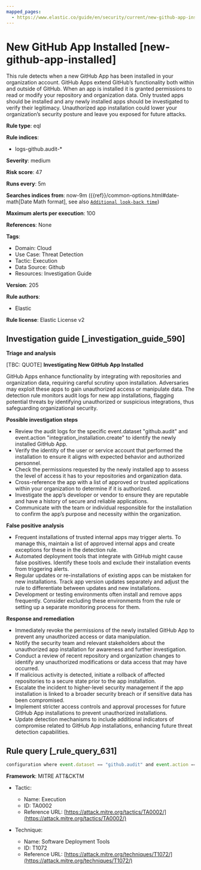 ```yaml
---
mapped_pages:
  - https://www.elastic.co/guide/en/security/current/new-github-app-installed.html
---
```


# New GitHub App Installed [new-github-app-installed]

This rule detects when a new GitHub App has been installed in your organization account. GitHub Apps extend GitHub’s functionality both within and outside of GitHub. When an app is installed it is granted permissions to read or modify your repository and organization data. Only trusted apps should be installed and any newly installed apps should be investigated to verify their legitimacy. Unauthorized app installation could lower your organization’s security posture and leave you exposed for future attacks.

**Rule type**: eql

**Rule indices**:

* logs-github.audit-*

**Severity**: medium

**Risk score**: 47

**Runs every**: 5m

**Searches indices from**: now-9m ({{ref}}/common-options.html#date-math[Date Math format], see also [`Additional look-back time`](docs-content://solutions/security/detect-and-alert/create-detection-rule.md#rule-schedule))

**Maximum alerts per execution**: 100

**References**: None

**Tags**:

* Domain: Cloud
* Use Case: Threat Detection
* Tactic: Execution
* Data Source: Github
* Resources: Investigation Guide

**Version**: 205

**Rule authors**:

* Elastic

**Rule license**: Elastic License v2

## Investigation guide [_investigation_guide_590]

**Triage and analysis**

[TBC: QUOTE]
**Investigating New GitHub App Installed**

GitHub Apps enhance functionality by integrating with repositories and organization data, requiring careful scrutiny upon installation. Adversaries may exploit these apps to gain unauthorized access or manipulate data. The detection rule monitors audit logs for new app installations, flagging potential threats by identifying unauthorized or suspicious integrations, thus safeguarding organizational security.

**Possible investigation steps**

* Review the audit logs for the specific event.dataset "github.audit" and event.action "integration_installation.create" to identify the newly installed GitHub App.
* Verify the identity of the user or service account that performed the installation to ensure it aligns with expected behavior and authorized personnel.
* Check the permissions requested by the newly installed app to assess the level of access it has to your repositories and organization data.
* Cross-reference the app with a list of approved or trusted applications within your organization to determine if it is authorized.
* Investigate the app’s developer or vendor to ensure they are reputable and have a history of secure and reliable applications.
* Communicate with the team or individual responsible for the installation to confirm the app’s purpose and necessity within the organization.

**False positive analysis**

* Frequent installations of trusted internal apps may trigger alerts. To manage this, maintain a list of approved internal apps and create exceptions for these in the detection rule.
* Automated deployment tools that integrate with GitHub might cause false positives. Identify these tools and exclude their installation events from triggering alerts.
* Regular updates or re-installations of existing apps can be mistaken for new installations. Track app version updates separately and adjust the rule to differentiate between updates and new installations.
* Development or testing environments often install and remove apps frequently. Consider excluding these environments from the rule or setting up a separate monitoring process for them.

**Response and remediation**

* Immediately revoke the permissions of the newly installed GitHub App to prevent any unauthorized access or data manipulation.
* Notify the security team and relevant stakeholders about the unauthorized app installation for awareness and further investigation.
* Conduct a review of recent repository and organization changes to identify any unauthorized modifications or data access that may have occurred.
* If malicious activity is detected, initiate a rollback of affected repositories to a secure state prior to the app installation.
* Escalate the incident to higher-level security management if the app installation is linked to a broader security breach or if sensitive data has been compromised.
* Implement stricter access controls and approval processes for future GitHub App installations to prevent unauthorized installations.
* Update detection mechanisms to include additional indicators of compromise related to GitHub App installations, enhancing future threat detection capabilities.


## Rule query [_rule_query_631]

```js
configuration where event.dataset == "github.audit" and event.action == "integration_installation.create"
```

**Framework**: MITRE ATT&CKTM

* Tactic:

    * Name: Execution
    * ID: TA0002
    * Reference URL: [https://attack.mitre.org/tactics/TA0002/](https://attack.mitre.org/tactics/TA0002/)

* Technique:

    * Name: Software Deployment Tools
    * ID: T1072
    * Reference URL: [https://attack.mitre.org/techniques/T1072/](https://attack.mitre.org/techniques/T1072/)



